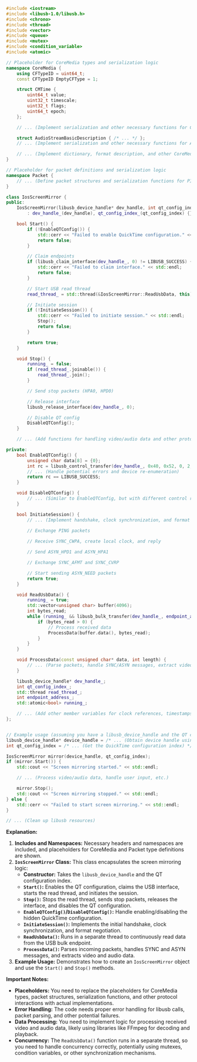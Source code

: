 ```cpp
#include <iostream>
#include <libusb-1.0/libusb.h>
#include <chrono>
#include <thread>
#include <vector>
#include <queue>
#include <mutex>
#include <condition_variable>
#include <atomic>

// Placeholder for CoreMedia types and serialization logic
namespace CoreMedia {
    using CFTypeID = uint64_t;
    const CFTypeID EmptyCFType = 1;

    struct CMTime {
        uint64_t value;
        uint32_t timescale;
        uint32_t flags;
        uint64_t epoch;
    };

    // ... (Implement serialization and other necessary functions for CMTime)

    struct AudioStreamBasicDescription { /* ... */ };
    // ... (Implement serialization and other necessary functions for AudioStreamBasicDescription)

    // ... (Implement dictionary, format description, and other CoreMedia types)
}

// Placeholder for packet definitions and serialization logic
namespace Packet {
    // ... (Define packet structures and serialization functions for PING, SYNC, ASYN, etc.)
}

class IosScreenMirror {
public:
    IosScreenMirror(libusb_device_handle* dev_handle, int qt_config_index) 
        : dev_handle_(dev_handle), qt_config_index_(qt_config_index) {}

    bool Start() {
        if (!EnableQTConfig()) {
            std::cerr << "Failed to enable QuickTime configuration." << std::endl;
            return false;
        }

        // Claim endpoints
        if (libusb_claim_interface(dev_handle_, 0) != LIBUSB_SUCCESS) {
            std::cerr << "Failed to claim interface." << std::endl;
            return false;
        }

        // Start USB read thread
        read_thread_ = std::thread(&IosScreenMirror::ReadUsbData, this);

        // Initiate session
        if (!InitiateSession()) {
            std::cerr << "Failed to initiate session." << std::endl;
            Stop();
            return false;
        }

        return true;
    }

    void Stop() {
        running_ = false;
        if (read_thread_.joinable()) {
            read_thread_.join();
        }

        // Send stop packets (HPA0, HPD0)

        // Release interface
        libusb_release_interface(dev_handle_, 0);

        // Disable QT config
        DisableQTConfig();
    }

    // ... (Add functions for handling video/audio data and other protocol interactions)

private:
    bool EnableQTConfig() {
        unsigned char data[8] = {0};
        int rc = libusb_control_transfer(dev_handle_, 0x40, 0x52, 0, 2, data, 0, 1000);
        // ... (Handle potential errors and device re-enumeration)
        return rc == LIBUSB_SUCCESS;
    }

    void DisableQTConfig() {
        // ... (Similar to EnableQTConfig, but with different control request values)
    }

    bool InitiateSession() {
        // ... (Implement handshake, clock synchronization, and format negotiation)

        // Exchange PING packets
        
        // Receive SYNC_CWPA, create local clock, and reply

        // Send ASYN_HPD1 and ASYN_HPA1

        // Exchange SYNC_AFMT and SYNC_CVRP

        // Start sending ASYN_NEED packets
        return true; 
    }

    void ReadUsbData() {
        running_ = true;
        std::vector<unsigned char> buffer(4096);
        int bytes_read;
        while (running_ && libusb_bulk_transfer(dev_handle_, endpoint_address_, buffer.data(), buffer.size(), &bytes_read, 1000) == LIBUSB_SUCCESS) {
            if (bytes_read > 0) {
                // Process received data
                ProcessData(buffer.data(), bytes_read);
            }
        }
    }

    void ProcessData(const unsigned char* data, int length) {
        // ... (Parse packets, handle SYNC/ASYN messages, extract video/audio data, etc.)
    }

    libusb_device_handle* dev_handle_;
    int qt_config_index_;
    std::thread read_thread_;
    int endpoint_address_; 
    std::atomic<bool> running_;

    // ... (Add other member variables for clock references, timestamps, etc.)
};


// Example usage (assuming you have a libusb_device_handle and the QT config index):
libusb_device_handle* device_handle = /* ... (Obtain device handle using libusb) */;
int qt_config_index = /* ... (Get the QuickTime configuration index) */;

IosScreenMirror mirror(device_handle, qt_config_index);
if (mirror.Start()) {
    std::cout << "Screen mirroring started." << std::endl;

    // ... (Process video/audio data, handle user input, etc.)

    mirror.Stop();
    std::cout << "Screen mirroring stopped." << std::endl;
} else {
    std::cerr << "Failed to start screen mirroring." << std::endl;
}

// ... (Clean up libusb resources)
```

**Explanation:**

1. **Includes and Namespaces:** Necessary headers and namespaces are included, and placeholders for CoreMedia and Packet type definitions are shown.
2. **`IosScreenMirror` Class:** This class encapsulates the screen mirroring logic:
   - **Constructor:** Takes the `libusb_device_handle` and the QT configuration index.
   - **`Start()`:** Enables the QT configuration, claims the USB interface, starts the read thread, and initiates the session.
   - **`Stop()`:** Stops the read thread, sends stop packets, releases the interface, and disables the QT configuration.
   - **`EnableQTConfig()`/`DisableQTConfig()`:** Handle enabling/disabling the hidden QuickTime configuration.
   - **`InitiateSession()`:** Implements the initial handshake, clock synchronization, and format negotiation.
   - **`ReadUsbData()`:** Runs in a separate thread to continuously read data from the USB bulk endpoint.
   - **`ProcessData()`:** Parses incoming packets, handles SYNC and ASYN messages, and extracts video and audio data.
3. **Example Usage:** Demonstrates how to create an `IosScreenMirror` object and use the `Start()` and `Stop()` methods. 

**Important Notes:**

- **Placeholders:** You need to replace the placeholders for CoreMedia types, packet structures, serialization functions, and other protocol interactions with actual implementations.
- **Error Handling:** The code needs proper error handling for libusb calls, packet parsing, and other potential failures.
- **Data Processing:** You need to implement logic for processing received video and audio data, likely using libraries like FFmpeg for decoding and playback.
- **Concurrency:** The `ReadUsbData()` function runs in a separate thread, so you need to handle concurrency correctly, potentially using mutexes, condition variables, or other synchronization mechanisms.


